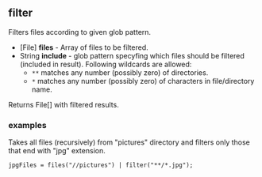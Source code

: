 ## filter

Filters files according to given glob pattern.

 * [File] __files__ - Array of files to be filtered.
 * String __include__ - glob pattern specyfing which files should be filtered
(included in result). Following wildcards are allowed:
   * `**` matches any number (possibly zero) of directories.
   * `*` matches any number (possibly zero) of characters in file/directory name.

Returns File[] with filtered results.

### examples

Takes all files (recursively) from "pictures" directory and filters only those that end with "jpg" extension.

```
jpgFiles = files("//pictures") | filter("**/*.jpg");
```

